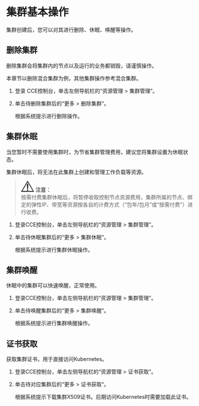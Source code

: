 # 集群基本操作<a name="cce_01_0031"></a>

集群创建后，您可以对其进行删除、休眠、唤醒等操作。

## 删除集群<a name="section186941617125315"></a>

删除集群会将集群内的节点以及运行的业务都销毁，请谨慎操作。

本章节以删除混合集群为例，其他集群操作参考混合集群。

1.  登录 CCE控制台，单击左侧导航栏的“资源管理 \> 集群管理”。
2.  单击待删除集群后的“更多 \> 删除集群“。

    根据系统提示进行删除操作。


## 集群休眠<a name="section080654155210"></a>

当您暂时不需要使用集群时，为节省集群管理费用，建议您将集群设置为休眠状态。

集群休眠后，将无法在此集群上创建和管理工作负载等资源。

>![](public_sys-resources/icon-notice.gif) **注意：**   
>按需付费集群休眠后，将暂停收取控制节点资源费用，集群所属的节点、绑定的弹性IP、带宽等资源按各自的计费方式（“包年/包月”或“按需付费”）进行收费。  

1.  登录CCE控制台，单击左侧导航栏的“资源管理 \> 集群管理”。
2.  单击待休眠集群后的“更多 \> 集群休眠“。

    根据系统提示进行集群休眠操作。


## 集群唤醒<a name="section35851974575"></a>

休眠中的集群可以快速唤醒，正常使用。

1.  登录CCE控制台，单击左侧导航栏的“资源管理 \> 集群管理”。
2.  单击待唤醒集群后的“更多 \> 集群唤醒“。

    根据系统提示进行集群唤醒操作。


## 证书获取<a name="section29111583596"></a>

获取集群证书，用于直接访问Kubernetes。

1.  登录CCE控制台，单击左侧导航栏的“资源管理 \> 证书获取”。
2.  单击待对应集群后的“更多 \> 证书获取“。

    根据系统提示下载集群X509证书。后期访问Kubernetes时需要加载此证书。


